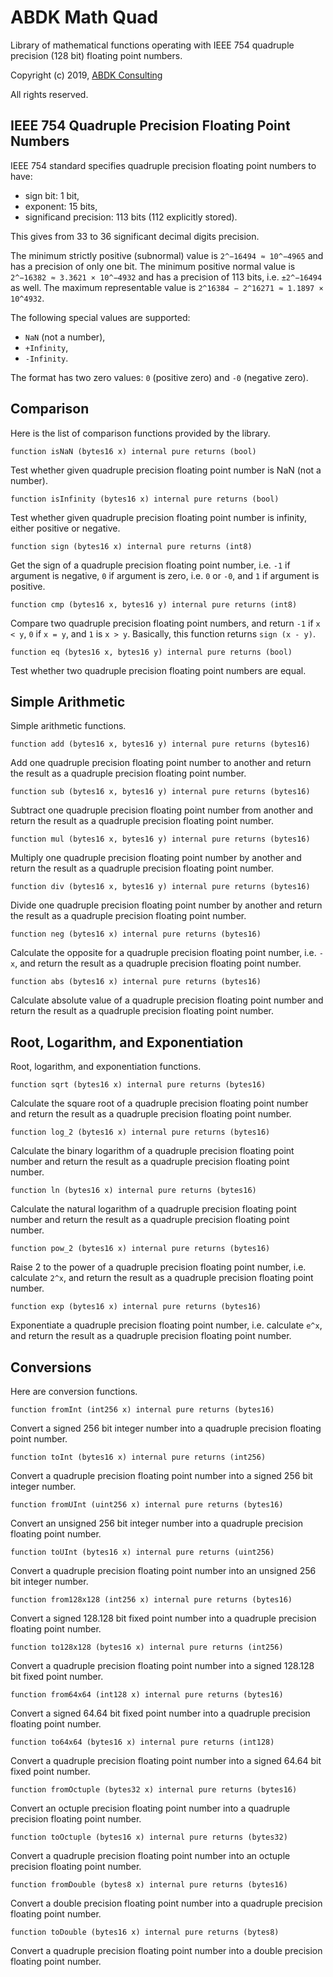 # ABDK Math Quad

Library of mathematical functions operating with IEEE 754 quadruple precision
(128 bit) floating point numbers.

Copyright (c) 2019, [ABDK Consulting](https://abdk.consulting/)

All rights reserved.

## IEEE 754 Quadruple Precision Floating Point Numbers

IEEE 754 standard specifies quadruple precision floating point numbers to have:

- sign bit: 1 bit,
- exponent: 15 bits,
- significand precision: 113 bits (112 explicitly stored).

This gives from 33 to 36 significant decimal digits precision.

The minimum strictly positive (subnormal) value is `2^−16494 ≈ 10^−4965`
and has a precision of only one bit. The minimum positive normal value is
`2^−16382 ≈ 3.3621 × 10^−4932` and has a precision of 113 bits, i.e.
`±2^−16494` as well. The maximum representable value is
`2^16384 − 2^16271 ≈ 1.1897 × 10^4932`.

The following special values are supported:

- `NaN` (not a number),
- `+Infinity`,
- `-Infinity`.

The format has two zero values: `0` (positive zero) and `-0` (negative zero).

## Comparison

Here is the list of comparison functions provided by the library.

    function isNaN (bytes16 x) internal pure returns (bool)

Test whether given quadruple precision floating point number is NaN (not a
number).

    function isInfinity (bytes16 x) internal pure returns (bool)

Test whether given quadruple precision floating point number is infinity, either
positive or negative.

    function sign (bytes16 x) internal pure returns (int8)

Get the sign of a quadruple precision floating point number, i.e. `-1` if
argument is negative, `0` if argument is zero, i.e. `0` or `-0`, and `1` if
argument is positive.

    function cmp (bytes16 x, bytes16 y) internal pure returns (int8)

Compare two quadruple precision floating point numbers, and return `-1` if
`x < y`, `0` if `x = y`, and `1` is `x > y`. Basically, this function
returns `sign (x - y)`.

    function eq (bytes16 x, bytes16 y) internal pure returns (bool)

Test whether two quadruple precision floating point numbers are equal.

## Simple Arithmetic

Simple arithmetic functions.

    function add (bytes16 x, bytes16 y) internal pure returns (bytes16)

Add one quadruple precision floating point number to another and return the
result as a quadruple precision floating point number.

    function sub (bytes16 x, bytes16 y) internal pure returns (bytes16)

Subtract one quadruple precision floating point number from another and
return the result as a quadruple precision floating point number.

    function mul (bytes16 x, bytes16 y) internal pure returns (bytes16)

Multiply one quadruple precision floating point number by another and return the
result as a quadruple precision floating point number.

    function div (bytes16 x, bytes16 y) internal pure returns (bytes16)

Divide one quadruple precision floating point number by another and return the
result as a quadruple precision floating point number.

    function neg (bytes16 x) internal pure returns (bytes16)

Calculate the opposite for a quadruple precision floating point number, i.e.
`-x`, and return the result as a quadruple precision floating point number.

    function abs (bytes16 x) internal pure returns (bytes16)

Calculate absolute value of a quadruple precision floating point number and
return the result as a quadruple precision floating point number.

## Root, Logarithm, and Exponentiation

Root, logarithm, and exponentiation functions.

    function sqrt (bytes16 x) internal pure returns (bytes16)

Calculate the square root of a quadruple precision floating point number and
return the result as a quadruple precision floating point number.

    function log_2 (bytes16 x) internal pure returns (bytes16)

Calculate the binary logarithm of a quadruple precision floating point number
and return the result as a quadruple precision floating point number.

    function ln (bytes16 x) internal pure returns (bytes16)

Calculate the natural logarithm of a quadruple precision floating point number
and return the result as a quadruple precision floating point number.

    function pow_2 (bytes16 x) internal pure returns (bytes16)

Raise 2 to the power of a quadruple precision floating point number, i.e.
calculate `2^x`, and return the result as a quadruple precision floating
point number.

    function exp (bytes16 x) internal pure returns (bytes16)

Exponentiate a quadruple precision floating point number, i.e. calculate
`e^x`, and return the result as a quadruple precision floating point number.

## Conversions

Here are conversion functions.

    function fromInt (int256 x) internal pure returns (bytes16)

Convert a signed 256 bit integer number into a quadruple precision floating
point number.

    function toInt (bytes16 x) internal pure returns (int256)

Convert a quadruple precision floating point number into a signed 256 bit
integer number.

    function fromUInt (uint256 x) internal pure returns (bytes16)

Convert an unsigned 256 bit integer number into a quadruple precision floating
point number.

    function toUInt (bytes16 x) internal pure returns (uint256)

Convert a quadruple precision floating point number into an unsigned 256 bit
integer number.

    function from128x128 (int256 x) internal pure returns (bytes16)

Convert a signed 128.128 bit fixed point number into a quadruple precision
floating point number.

    function to128x128 (bytes16 x) internal pure returns (int256)

Convert a quadruple precision floating point number into a signed 128.128 bit
fixed point number.

    function from64x64 (int128 x) internal pure returns (bytes16)

Convert a signed 64.64 bit fixed point number into a quadruple precision
floating point number.

    function to64x64 (bytes16 x) internal pure returns (int128)

Convert a quadruple precision floating point number into a signed 64.64 bit
fixed point number.

    function fromOctuple (bytes32 x) internal pure returns (bytes16)

Convert an octuple precision floating point number into a quadruple precision
floating point number.

    function toOctuple (bytes16 x) internal pure returns (bytes32)

Convert a quadruple precision floating point number into an octuple precision
floating point number.

    function fromDouble (bytes8 x) internal pure returns (bytes16)

Convert a double precision floating point number into a quadruple precision
floating point number.

    function toDouble (bytes16 x) internal pure returns (bytes8)

Convert a quadruple precision floating point number into a double precision
floating point number.
